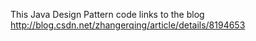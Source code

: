 This Java Design Pattern code links to the blog http://blog.csdn.net/zhangerqing/article/details/8194653